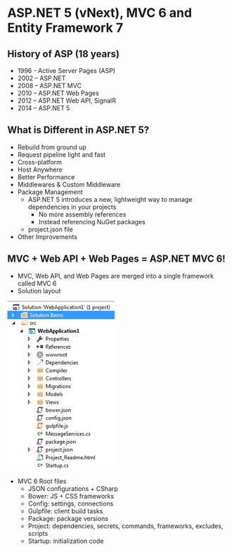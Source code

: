 # ASP.NET 5 (vNext), MVC 6 and Entity Framework 7
## History of ASP (18 years)
* 1996 - Active Server Pages (ASP) 
* 2002 – ASP.NET
* 2008 – ASP.NET MVC
* 2010 – ASP.NET Web Pages
* 2012 – ASP.NET Web API, SignalR
* 2014 – ASP.NET 5

## What is Different in ASP.NET 5?
* Rebuild from ground up
* Request pipeline light and fast
* Cross-platform
* Host Anywhere
* Better Performance
* Middlewares & Custom Middleware
* Package Management
  * ASP.NET 5 introduces a new, lightweight way to manage dependencies in your projects
    * No more assembly references
    * Instead referencing NuGet packages
  * project.json file
* Other Improvements

## MVC + Web API + Web Pages = ASP.NET MVC 6!
* MVC, Web API, and Web Pages are merged into a single framework called MVC 6
* Solution layout

![MVC 6 Template](https://github.com/huytrongnguyen/aspnet5/blob/master/css/imgs/mvc6-template.png)

* MVC 6 Root files
  * JSON configurations + CSharp 
  * Bower: JS + CSS frameworks
  * Config: settings, connections
  * Gulpfile: client build tasks
  * Package: package versions
  * Project: dependencies, secrets, commands, frameworks, excludes, scripts
  * Startup: initialization code
